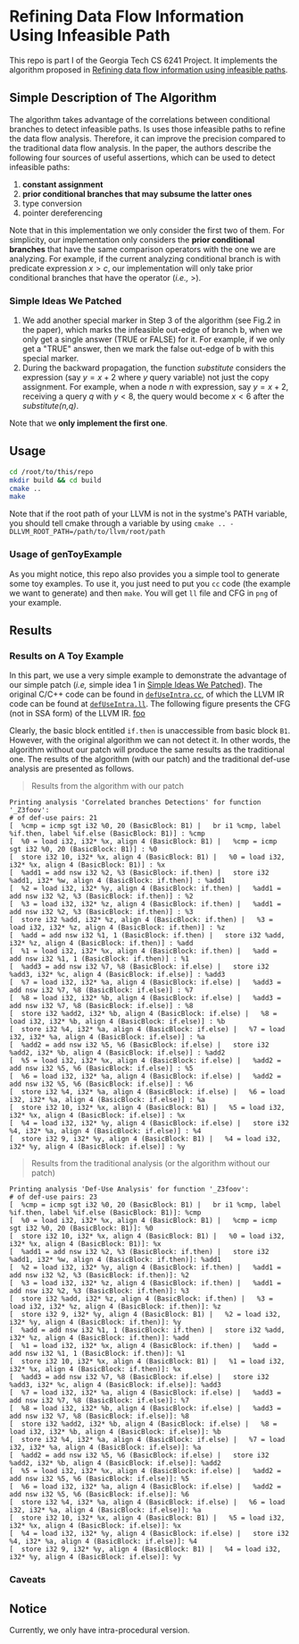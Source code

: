 # Refining Data Flow Information Using Infeasible Path

This repo is part I of the Georgia Tech CS 6241 Project. It implements the algorithm proposed in [Refining data flow information using infeasible paths](https://dl.acm.org/citation.cfm?id=267921).

## Simple Description of The Algorithm

The algorithm takes advantage of the correlations between conditional branches to detect infeasible paths. Is uses 
those infeasible paths to refine the data flow analysis. Therefore, it can improve the precision compared to the 
traditional data flow analysis. In the paper, the authors describe the following four sources of useful assertions, which can be used to detect infeasible paths:
1. **constant assignment**
2. **prior conditional branches that may subsume the latter ones**
3. type conversion
4. pointer dereferencing

Note that in this implementation we only consider the first two of them. For simplicity, our implementation only considers the **prior conditional branches** that have the same comparison operators with the one we are analyzing. For example, if the current analyzing conditional branch is with predicate expression $x > c$, our implementation will only take prior conditional branches that have the operator (_i.e.,_ >). 

### Simple Ideas We Patched
1. We add another special marker in Step 3 of the algorithm (see Fig.2 in the paper), which marks the infeasible out-edge of branch b, when we only get a single answer (TRUE or FALSE) for it. For example, if we only get a "TRUE" answer, then we mark the false out-edge of b with this special marker. 
2. During the backward propagation, the function _substitute_ considers the expression (say $y = x + 2$ where $y$ query variable) not just the copy assignment. For example, when a node $n$ with expression, say $y = x + 2$, receiving a query $q$ with $y < 8$, the query would become $x < 6$ after the _substitute(n,q)_.


Note that we **only implement the first one**.


## Usage 

```bash 
cd /root/to/this/repo 
mkdir build && cd build 
cmake ..
make
```

Note that if the root path of your LLVM is not in the systme's PATH variable, you should tell cmake through a variable by using `cmake .. -DLLVM_ROOT_PATH=/path/to/llvm/root/path`

### Usage of genToyExample 

As you might notice, this repo also provides you a simple tool to generate some toy examples. To use it, you just need to put you `cc` code (the example we want to generate) and then `make`. You will get `ll` file and CFG in `png` of your example. 


## Results

### Results on A Toy Example

In this part, we use a very simple example to demonstrate the advantage of our simple patch (_i.e,_ simple idea 1 in [Simple Ideas We Patched](#markdown-header-simple-ideas-we-patched)). The original C/C++ code can be found in [`defUseIntra.cc`](./tests/genToyExample/src/defUseIntra.cc), of which the LLVM IR code can be found at [`defUseIntra.ll`](./tests/genToyExample/src/defUseIntra.ll). The following figure presents the CFG (not in SSA form) of the LLVM IR. 
[foo](./tests/genToyExample/src/defUseIntra.png)

Clearly, the basic block entitled `if.then` is unaccessible from basic block `B1`. However, with the original algorithm we can not detect it. In other words, the algorithm without our patch will produce the same results as the traditional one. The results of the algorithm (with our patch) and the traditional def-use analysis are presented as follows.

> Results from the algorithm with our patch 
```text
Printing analysis 'Correlated branches Detections' for function '_Z3foov':
# of def-use pairs: 21
[  %cmp = icmp sgt i32 %0, 20 (BasicBlock: B1) |   br i1 %cmp, label %if.then, label %if.else (BasicBlock: B1)] : %cmp
[  %0 = load i32, i32* %x, align 4 (BasicBlock: B1) |   %cmp = icmp sgt i32 %0, 20 (BasicBlock: B1)] : %0
[  store i32 10, i32* %x, align 4 (BasicBlock: B1) |   %0 = load i32, i32* %x, align 4 (BasicBlock: B1)] : %x
[  %add1 = add nsw i32 %2, %3 (BasicBlock: if.then) |   store i32 %add1, i32* %w, align 4 (BasicBlock: if.then)] : %add1
[  %2 = load i32, i32* %y, align 4 (BasicBlock: if.then) |   %add1 = add nsw i32 %2, %3 (BasicBlock: if.then)] : %2
[  %3 = load i32, i32* %z, align 4 (BasicBlock: if.then) |   %add1 = add nsw i32 %2, %3 (BasicBlock: if.then)] : %3
[  store i32 %add, i32* %z, align 4 (BasicBlock: if.then) |   %3 = load i32, i32* %z, align 4 (BasicBlock: if.then)] : %z
[  %add = add nsw i32 %1, 1 (BasicBlock: if.then) |   store i32 %add, i32* %z, align 4 (BasicBlock: if.then)] : %add
[  %1 = load i32, i32* %x, align 4 (BasicBlock: if.then) |   %add = add nsw i32 %1, 1 (BasicBlock: if.then)] : %1
[  %add3 = add nsw i32 %7, %8 (BasicBlock: if.else) |   store i32 %add3, i32* %c, align 4 (BasicBlock: if.else)] : %add3
[  %7 = load i32, i32* %a, align 4 (BasicBlock: if.else) |   %add3 = add nsw i32 %7, %8 (BasicBlock: if.else)] : %7
[  %8 = load i32, i32* %b, align 4 (BasicBlock: if.else) |   %add3 = add nsw i32 %7, %8 (BasicBlock: if.else)] : %8
[  store i32 %add2, i32* %b, align 4 (BasicBlock: if.else) |   %8 = load i32, i32* %b, align 4 (BasicBlock: if.else)] : %b
[  store i32 %4, i32* %a, align 4 (BasicBlock: if.else) |   %7 = load i32, i32* %a, align 4 (BasicBlock: if.else)] : %a
[  %add2 = add nsw i32 %5, %6 (BasicBlock: if.else) |   store i32 %add2, i32* %b, align 4 (BasicBlock: if.else)] : %add2
[  %5 = load i32, i32* %x, align 4 (BasicBlock: if.else) |   %add2 = add nsw i32 %5, %6 (BasicBlock: if.else)] : %5
[  %6 = load i32, i32* %a, align 4 (BasicBlock: if.else) |   %add2 = add nsw i32 %5, %6 (BasicBlock: if.else)] : %6
[  store i32 %4, i32* %a, align 4 (BasicBlock: if.else) |   %6 = load i32, i32* %a, align 4 (BasicBlock: if.else)] : %a
[  store i32 10, i32* %x, align 4 (BasicBlock: B1) |   %5 = load i32, i32* %x, align 4 (BasicBlock: if.else)] : %x
[  %4 = load i32, i32* %y, align 4 (BasicBlock: if.else) |   store i32 %4, i32* %a, align 4 (BasicBlock: if.else)] : %4
[  store i32 9, i32* %y, align 4 (BasicBlock: B1) |   %4 = load i32, i32* %y, align 4 (BasicBlock: if.else)] : %y
```

> Results from the traditional analysis (or the algorithm without our patch)
```test 
Printing analysis 'Def-Use Analysis' for function '_Z3foov':
# of def-use pairs: 23
[  %cmp = icmp sgt i32 %0, 20 (BasicBlock: B1) |   br i1 %cmp, label %if.then, label %if.else (BasicBlock: B1)]: %cmp
[  %0 = load i32, i32* %x, align 4 (BasicBlock: B1) |   %cmp = icmp sgt i32 %0, 20 (BasicBlock: B1)]: %0
[  store i32 10, i32* %x, align 4 (BasicBlock: B1) |   %0 = load i32, i32* %x, align 4 (BasicBlock: B1)]: %x
[  %add1 = add nsw i32 %2, %3 (BasicBlock: if.then) |   store i32 %add1, i32* %w, align 4 (BasicBlock: if.then)]: %add1
[  %2 = load i32, i32* %y, align 4 (BasicBlock: if.then) |   %add1 = add nsw i32 %2, %3 (BasicBlock: if.then)]: %2
[  %3 = load i32, i32* %z, align 4 (BasicBlock: if.then) |   %add1 = add nsw i32 %2, %3 (BasicBlock: if.then)]: %3
[  store i32 %add, i32* %z, align 4 (BasicBlock: if.then) |   %3 = load i32, i32* %z, align 4 (BasicBlock: if.then)]: %z
[  store i32 9, i32* %y, align 4 (BasicBlock: B1) |   %2 = load i32, i32* %y, align 4 (BasicBlock: if.then)]: %y
[  %add = add nsw i32 %1, 1 (BasicBlock: if.then) |   store i32 %add, i32* %z, align 4 (BasicBlock: if.then)]: %add
[  %1 = load i32, i32* %x, align 4 (BasicBlock: if.then) |   %add = add nsw i32 %1, 1 (BasicBlock: if.then)]: %1
[  store i32 10, i32* %x, align 4 (BasicBlock: B1) |   %1 = load i32, i32* %x, align 4 (BasicBlock: if.then)]: %x
[  %add3 = add nsw i32 %7, %8 (BasicBlock: if.else) |   store i32 %add3, i32* %c, align 4 (BasicBlock: if.else)]: %add3
[  %7 = load i32, i32* %a, align 4 (BasicBlock: if.else) |   %add3 = add nsw i32 %7, %8 (BasicBlock: if.else)]: %7
[  %8 = load i32, i32* %b, align 4 (BasicBlock: if.else) |   %add3 = add nsw i32 %7, %8 (BasicBlock: if.else)]: %8
[  store i32 %add2, i32* %b, align 4 (BasicBlock: if.else) |   %8 = load i32, i32* %b, align 4 (BasicBlock: if.else)]: %b
[  store i32 %4, i32* %a, align 4 (BasicBlock: if.else) |   %7 = load i32, i32* %a, align 4 (BasicBlock: if.else)]: %a
[  %add2 = add nsw i32 %5, %6 (BasicBlock: if.else) |   store i32 %add2, i32* %b, align 4 (BasicBlock: if.else)]: %add2
[  %5 = load i32, i32* %x, align 4 (BasicBlock: if.else) |   %add2 = add nsw i32 %5, %6 (BasicBlock: if.else)]: %5
[  %6 = load i32, i32* %a, align 4 (BasicBlock: if.else) |   %add2 = add nsw i32 %5, %6 (BasicBlock: if.else)]: %6
[  store i32 %4, i32* %a, align 4 (BasicBlock: if.else) |   %6 = load i32, i32* %a, align 4 (BasicBlock: if.else)]: %a
[  store i32 10, i32* %x, align 4 (BasicBlock: B1) |   %5 = load i32, i32* %x, align 4 (BasicBlock: if.else)]: %x
[  %4 = load i32, i32* %y, align 4 (BasicBlock: if.else) |   store i32 %4, i32* %a, align 4 (BasicBlock: if.else)]: %4
[  store i32 9, i32* %y, align 4 (BasicBlock: B1) |   %4 = load i32, i32* %y, align 4 (BasicBlock: if.else)]: %y
```


### Caveats

## Notice

Currently, we only have intra-procedural version.


